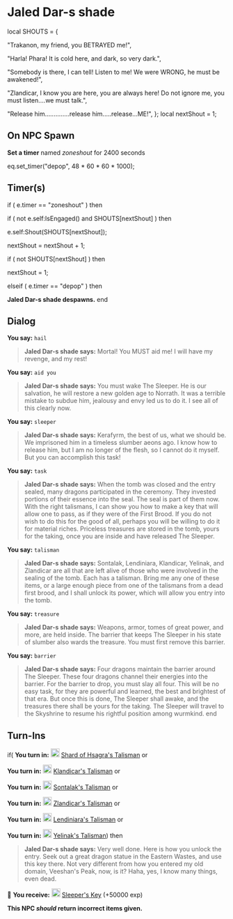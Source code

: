 # Jaled Dar-s shade
local SHOUTS = {

"Trakanon, my friend, you BETRAYED me!",

"Harla!  Phara!  It is cold here, and dark, so very dark.",

"Somebody is there, I can tell!  Listen to me!  We were WRONG, he must be awakened!",

"Zlandicar, I know you are here, you are always here!  Do not ignore me, you must listen....we must talk.",

"Release him..............release him.....release...ME!",
};
local nextShout = 1;



## On NPC Spawn

**Set a timer** named *zoneshout* for 2400 seconds

eq.set_timer("depop", 48 * 60 * 60 * 1000);




## Timer(s)


if ( e.timer == "zoneshout" ) then


if ( not e.self:IsEngaged() and SHOUTS[nextShout] ) then



e.self:Shout(SHOUTS[nextShout]);




nextShout = nextShout + 1;


if ( not SHOUTS[nextShout] ) then



nextShout = 1;


elseif ( e.timer == "depop" ) then


**Jaled Dar-s shade despawns.**
end



## Dialog

**You say:** `hail`



>**Jaled Dar-s shade says:** Mortal! You MUST aid me! I will have my revenge, and my rest!

**You say:** `aid you`



>**Jaled Dar-s shade says:** You must wake The Sleeper. He is our salvation, he will restore a new golden age to Norrath. It was a terrible mistake to subdue him, jealousy and envy led us to do it. I see all of this clearly now.

**You say:** `sleeper`



>**Jaled Dar-s shade says:** Kerafyrm, the best of us, what we should be. We imprisoned him in a timeless slumber aeons ago. I know how to release him, but I am no longer of the flesh, so I cannot do it myself. But you can accomplish this task!

**You say:** `task`



>**Jaled Dar-s shade says:** When the tomb was closed and the entry sealed, many dragons participated in the ceremony. They invested portions of their essence into the seal. The seal is part of them now. With the right talismans, I can show you how to make a key that will allow one to pass, as if they were of the First Brood. If you do not wish to do this for the good of all, perhaps you will be willing to do it for material riches. Priceless treasures are stored in the tomb, yours for the taking, once you are inside and have released The Sleeper.

**You say:** `talisman`



>**Jaled Dar-s shade says:** Sontalak, Lendiniara, Klandicar, Yelinak, and Zlandicar are all that are left alive of those who were involved in the sealing of the tomb. Each has a talisman. Bring me any one of these items, or a large enough piece from one of the talismans from a dead first brood, and I shall unlock its power, which will allow you entry into the tomb.

**You say:** `treasure`



>**Jaled Dar-s shade says:** Weapons, armor, tomes of great power, and more, are held inside. The barrier that keeps The Sleeper in his state of slumber also wards the treasure. You must first remove this barrier.

**You say:** `barrier`



>**Jaled Dar-s shade says:** Four dragons maintain the barrier around The Sleeper. These four dragons channel their energies into the barrier. For the barrier to drop, you must slay all four. This will be no easy task, for they are powerful and learned, the best and brightest of that era. But once this is done, The Sleeper shall awake, and the treasures there shall be yours for the taking. The Sleeper will travel to the Skyshrine to resume his rightful position among wurmkind.
end



## Turn-Ins





if( **You turn in:** <img style="background:url(/static/icons/blank_slot.gif);width:20px;height:20px;" src="/static/icons/item_1067.png" alt="" /> <a
                                href="/item/9296" data-url="9296" class="tooltip-link link">Shard of Hsagra's Talisman</a> or


 **You turn in:** <img style="background:url(/static/icons/blank_slot.gif);width:20px;height:20px;" src="/static/icons/item_510.png" alt="" /> <a
                                href="/item/27255" data-url="27255" class="tooltip-link link">Klandicar's Talisman</a> or


 **You turn in:** <img style="background:url(/static/icons/blank_slot.gif);width:20px;height:20px;" src="/static/icons/item_510.png" alt="" /> <a
                                href="/item/27256" data-url="27256" class="tooltip-link link">Sontalak's Talisman</a> or


 **You turn in:** <img style="background:url(/static/icons/blank_slot.gif);width:20px;height:20px;" src="/static/icons/item_510.png" alt="" /> <a
                                href="/item/27258" data-url="27258" class="tooltip-link link">Zlandicar's Talisman</a> or


 **You turn in:** <img style="background:url(/static/icons/blank_slot.gif);width:20px;height:20px;" src="/static/icons/item_510.png" alt="" /> <a
                                href="/item/27259" data-url="27259" class="tooltip-link link">Lendiniara's Talisman</a> or


 **You turn in:** <img style="background:url(/static/icons/blank_slot.gif);width:20px;height:20px;" src="/static/icons/item_510.png" alt="" /> <a
                                href="/item/27266" data-url="27266" class="tooltip-link link">Yelinak's Talisman</a>) then


>**Jaled Dar-s shade says:** Very well done. Here is how you unlock the entry. Seek out a great dragon statue in the Eastern Wastes, and use this key there. Not very different from how you entered my old domain, Veeshan's Peak, now, is it? Haha, yes, I know many things, even dead.


 &#127873; **You receive:**  <img style="background:url(/static/icons/blank_slot.gif);width:20px;height:20px;" src="/static/icons/item_1080.png" alt="" /> <a
                                href="/item/27265" data-url="27265" class="tooltip-link link">Sleeper's Key</a> (+50000 exp)

 

**This NPC *should* return incorrect items given.**
